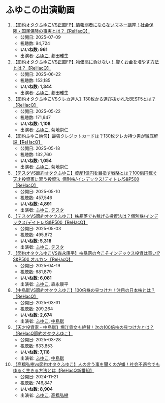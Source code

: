 # ふゆこの出演動画

1.  [【節約オタクふゆこVS正直FP】情報弱者にならないマネー講座！社会保険・国民保険の事実とは？【ReHacQ】](/rehacq_fan/ids/vgHOnZ1a2hg "wikilink")
    -   公開日: 2025-07-09
    -   視聴数: 94,724
    -   **いいね数: 961**
    -   出演者: [ふゆこ](/rehacq_fan/people/ふゆこ "wikilink"), 菱田雅生
1.  [【節約オタクふゆこVS正直FP】物価高に負けない！ 賢くお金を増やす方法とは？【ReHacQ】](/rehacq_fan/ids/YDY75VbwDAw "wikilink")
    -   公開日: 2025-06-22
    -   視聴数: 153,185
    -   **いいね数: 1,344**
    -   出演者: [ふゆこ](/rehacq_fan/people/ふゆこ "wikilink"), 菱田雅生
1.  [【節約オタクふゆこVSクレカ達人】130枚から選び抜かれたBEST5とは？【ReHacQ】](/rehacq_fan/ids/9PXvL8Nk4UE "wikilink")
    -   公開日: 2025-05-22
    -   視聴数: 171,647
    -   **いいね数: 1,108**
    -   出演者: [ふゆこ](/rehacq_fan/people/ふゆこ "wikilink"), 菊地崇仁
1.  [【節約ふゆこ絶句】最強クレジットカードは？130枚クレカ持つ男が徹底解説【ReHacQ】](/rehacq_fan/ids/pwdhvW7qUEY "wikilink")
    -   公開日: 2025-05-18
    -   視聴数: 132,760
    -   **いいね数: 1,054**
    -   出演者: [ふゆこ](/rehacq_fan/people/ふゆこ "wikilink"), 菊地崇仁
1.  [【テスタVS節約オタクふゆこ】資産1億円を目指す戦略とは？100億円稼ぐ天才投資家に習う投資法_個別株/インデックス/デイトレ/S&P500【ReHacQ】](/rehacq_fan/ids/kTNPEvtN-rw "wikilink")
    -   公開日: 2025-05-10
    -   視聴数: 457,546
    -   **いいね数: 4,891**
    -   出演者: [ふゆこ](/rehacq_fan/people/ふゆこ "wikilink"), [テスタ](/rehacq_fan/people/テスタ "wikilink")
1.  [【テスタVS節約オタクふゆこ】株暴落でも稼げる投資法は？個別株/インデックス/デイトレ/S&P500【ReHacQ】](/rehacq_fan/ids/3PqNec5oTDk "wikilink")
    -   公開日: 2025-05-03
    -   視聴数: 495,872
    -   **いいね数: 5,318**
    -   出演者: [ふゆこ](/rehacq_fan/people/ふゆこ "wikilink"), [テスタ](/rehacq_fan/people/テスタ "wikilink")
1.  [【節約オタクふゆこVS森永康平】株暴落の今こそインデックス投資は買い!?S&P500 オルカン【ReHacQ】](/rehacq_fan/ids/EVa3kAG5u4I "wikilink")
    -   公開日: 2025-04-19
    -   視聴数: 681,879
    -   **いいね数: 6,081**
    -   出演者: [ふゆこ](/rehacq_fan/people/ふゆこ "wikilink"), 森永康平
1.  [【中島聡VS節約オタクふゆこ】100倍株の見つけ方！注目の日本株とは？【ReHacQ】](/rehacq_fan/ids/fQhwH-glggw "wikilink")
    -   公開日: 2025-03-31
    -   視聴数: 209,264
    -   **いいね数: 2,674**
    -   出演者: [ふゆこ](/rehacq_fan/people/ふゆこ "wikilink"), [中島聡](/rehacq_fan/people/中島聡 "wikilink")
1.  [【天才投資家・中島聡】堀江貴文も絶賛！次の100倍株の見つけ方とは？【ReHacQ節約オタクふゆこ】](/rehacq_fan/ids/9htq04ivwVU "wikilink")
    -   公開日: 2025-03-28
    -   視聴数: 633,853
    -   **いいね数: 7,116**
    -   出演者: [ふゆこ](/rehacq_fan/people/ふゆこ "wikilink"), [中島聡](/rehacq_fan/people/中島聡 "wikilink")
1.  [【高橋弘樹vs節約オタクふゆこ】人の言う事を聞くのが嫌！社会不適合でもゆるく生きる方法とは【ReHacQ新番組】](/rehacq_fan/ids/10aFKGT23y0 "wikilink")
    -   公開日: 2024-11-21
    -   視聴数: 746,847
    -   **いいね数: 8,904**
    -   出演者: [ふゆこ](/rehacq_fan/people/ふゆこ "wikilink"), [高橋弘樹](/rehacq_fan/people/高橋弘樹 "wikilink")
